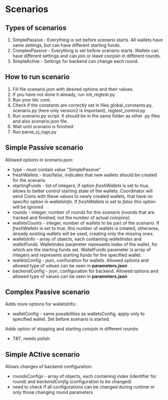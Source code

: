# Scenarios

## Types of scenarios
1. SimplePassive - Everything is set before scenario starts. All wallets have same settings, but can have different starting funds.
1. ComplexPassive - Everything is set before scenario starts. Wallets can have different settings and can join or leave coinjoin in different rounds.
1. SimpleActive - Settings for backend can change each round.

## How to run scenario
1. Fill file scenario.json with desired options and their values.
1. If you have not done it already, run init_regtest.py
1. Run your btc core.
1. Check if the constants are correctly set in files global_constants.py, scenario.py (here only version2 is important), regtest_control.py
1. Run scenario.py script. It should be in the same folder as other .py files and also scenario.json file.
1. Wait until scenario is finished
1. Run parse_cj_logs.py 


## Simple Passive scenario
Allowed options in scenario.json:
- type - must contain value "SimplePassive"
- freshWallets - true/false, indicates that new wallets should be created for the scenario
- startingFunds - list of integers, if option *freshWallets* is set to *true*, allows to better control starting state of the wallets. Coordinator will send Coins with these values to newly created wallets, that have no specific option in *walletsInfo*. If *freshWallets* is set to *false* this option will be ignored
- rounds - integer, number of rounds for this scenario (rounds that are tracked and finished, not the number of actual coinjoins)
- walletsCounts - integer, number of wallets to be part of the scenario. If *freshWallets* is set to *true*, this number of wallets is created, otherwise, already existing wallets will be used, creating only the missing ones.
- walletsInfo - array of objects, each containing *walletIndex* and *walletFunds*. WalletIndex parameter represents index of the wallet, for which are the starting funds set. WalletFunds parameter is array of integers and represents starting funds for the specified wallet.
- walletsConfig - json, confiuration for wallets. Allowed options and allowed type of values can be seen in **parameters.json**
- backendConfig - json, configuration for backend. Allowed options and allowed type of values can be seen in **parameters.json**

## Complex Passive scenario
Adds more options for walletsInfo:
- walletConfig - same possibilities as walletsConfig, apply only to specified wallet. Set before scenario is started.

Adds option of stopping and starting coinjoin in different rounds:
- TBT, needs polish

## Simple ACtive scenario
Allows changes of backend configuration:
- roundsConfigs - array of objects, each containing *index* (identifier for round) and *backendConfig* (configuration to be changed)
- need to check if all configurations can be changed during runtime or only those changing round parameters
